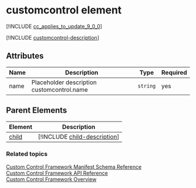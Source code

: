 # customcontrol element

[!INCLUDE [cc_applies_to_update_9_0_0](../../../includes/cc_applies_to_update_9_0_0.md)]

[!INCLUDE [customcontrol-description](includes/customcontrol-description.md)]

## Attributes

|Name|Description|Type|Required|
|--|--|--|--|
|name|Placeholder description customcontrol.name|`string`|yes|

## Parent Elements

|Element|Description|
|--|--|
|[child](child.md)|[!INCLUDE [child-description](includes/child-description.md)]|


### Related topics

[Custom Control Framework Manifest Schema Reference](index.md)<br />
[Custom Control Framework API Reference](../reference/index.md)<br />
[Custom Control Framework Overview](../custom-control-framework-overview.md)